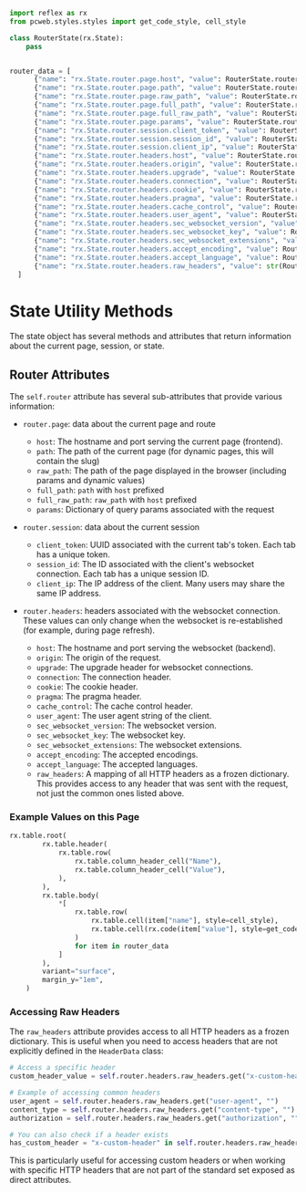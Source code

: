 ```python exec
import reflex as rx
from pcweb.styles.styles import get_code_style, cell_style

class RouterState(rx.State):
    pass


router_data = [
      {"name": "rx.State.router.page.host", "value": RouterState.router.page.host},
      {"name": "rx.State.router.page.path", "value": RouterState.router.page.path},
      {"name": "rx.State.router.page.raw_path", "value": RouterState.router.page.raw_path},
      {"name": "rx.State.router.page.full_path", "value": RouterState.router.page.full_path},
      {"name": "rx.State.router.page.full_raw_path", "value": RouterState.router.page.full_raw_path},
      {"name": "rx.State.router.page.params", "value": RouterState.router.page.params.to_string()},
      {"name": "rx.State.router.session.client_token", "value": RouterState.router.session.client_token},
      {"name": "rx.State.router.session.session_id", "value": RouterState.router.session.session_id},
      {"name": "rx.State.router.session.client_ip", "value": RouterState.router.session.client_ip},
      {"name": "rx.State.router.headers.host", "value": RouterState.router.headers.host},
      {"name": "rx.State.router.headers.origin", "value": RouterState.router.headers.origin},
      {"name": "rx.State.router.headers.upgrade", "value": RouterState.router.headers.upgrade},
      {"name": "rx.State.router.headers.connection", "value": RouterState.router.headers.connection},
      {"name": "rx.State.router.headers.cookie", "value": RouterState.router.headers.cookie},
      {"name": "rx.State.router.headers.pragma", "value": RouterState.router.headers.pragma},
      {"name": "rx.State.router.headers.cache_control", "value": RouterState.router.headers.cache_control},
      {"name": "rx.State.router.headers.user_agent", "value": RouterState.router.headers.user_agent},
      {"name": "rx.State.router.headers.sec_websocket_version", "value": RouterState.router.headers.sec_websocket_version},
      {"name": "rx.State.router.headers.sec_websocket_key", "value": RouterState.router.headers.sec_websocket_key},
      {"name": "rx.State.router.headers.sec_websocket_extensions", "value": RouterState.router.headers.sec_websocket_extensions},
      {"name": "rx.State.router.headers.accept_encoding", "value": RouterState.router.headers.accept_encoding},
      {"name": "rx.State.router.headers.accept_language", "value": RouterState.router.headers.accept_language},
      {"name": "rx.State.router.headers.raw_headers", "value": str(RouterState.router.headers.raw_headers)},
  ]

```

# State Utility Methods

The state object has several methods and attributes that return information
about the current page, session, or state.

## Router Attributes

The `self.router` attribute has several sub-attributes that provide various information:

* `router.page`: data about the current page and route
  * `host`: The hostname and port serving the current page (frontend).
  * `path`: The path of the current page (for dynamic pages, this will contain the slug)
  * `raw_path`: The path of the page displayed in the browser (including params and dynamic values)
  * `full_path`: `path` with `host` prefixed
  * `full_raw_path`: `raw_path` with `host` prefixed
  * `params`: Dictionary of query params associated with the request

* `router.session`: data about the current session
  * `client_token`: UUID associated with the current tab's token. Each tab has a unique token.
  * `session_id`: The ID associated with the client's websocket connection. Each tab has a unique session ID.
  * `client_ip`: The IP address of the client. Many users may share the same IP address.

* `router.headers`: headers associated with the websocket connection. These values can only change when the websocket is re-established (for example, during page refresh).
  * `host`: The hostname and port serving the websocket (backend).
  * `origin`: The origin of the request.
  * `upgrade`: The upgrade header for websocket connections.
  * `connection`: The connection header.
  * `cookie`: The cookie header.
  * `pragma`: The pragma header.
  * `cache_control`: The cache control header.
  * `user_agent`: The user agent string of the client.
  * `sec_websocket_version`: The websocket version.
  * `sec_websocket_key`: The websocket key.
  * `sec_websocket_extensions`: The websocket extensions.
  * `accept_encoding`: The accepted encodings.
  * `accept_language`: The accepted languages.
  * `raw_headers`: A mapping of all HTTP headers as a frozen dictionary. This provides access to any header that was sent with the request, not just the common ones listed above.

### Example Values on this Page

```python eval
rx.table.root(
        rx.table.header(
            rx.table.row(
                rx.table.column_header_cell("Name"),
                rx.table.column_header_cell("Value"),
            ),
        ),
        rx.table.body(
            *[
                rx.table.row(
                    rx.table.cell(item["name"], style=cell_style),
                    rx.table.cell(rx.code(item["value"], style=get_code_style("violet"))),
                )
                for item in router_data
            ]
        ),
        variant="surface",
        margin_y="1em",
    )
```

### Accessing Raw Headers

The `raw_headers` attribute provides access to all HTTP headers as a frozen dictionary. This is useful when you need to access headers that are not explicitly defined in the `HeaderData` class:

```python
# Access a specific header
custom_header_value = self.router.headers.raw_headers.get("x-custom-header", "")

# Example of accessing common headers
user_agent = self.router.headers.raw_headers.get("user-agent", "")
content_type = self.router.headers.raw_headers.get("content-type", "")
authorization = self.router.headers.raw_headers.get("authorization", "")

# You can also check if a header exists
has_custom_header = "x-custom-header" in self.router.headers.raw_headers
```

This is particularly useful for accessing custom headers or when working with specific HTTP headers that are not part of the standard set exposed as direct attributes.
